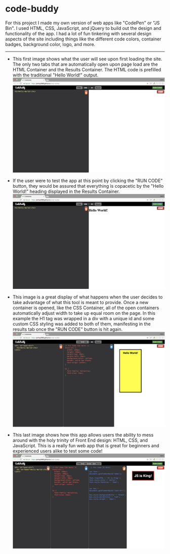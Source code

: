 # code-buddy
For this project I made my own version of web apps like "CodePen" or "JS Bin". I used HTML, CSS, JavaScript, and jQuery to build out the design and functionality of the app. I had a lot of fun tinkering with several design aspects of the site including things like the different code colors, container badges, background color, logo, and more.

---

- This first image shows what the user will see upon first loading the site. The only two tabs that are automatically open upon page load are the HTML Container and the Results Container. The HTML code is prefilled with the traditional "Hello World!" output.
![INTRO](assets/img/read_me/intro.png)

- If the user were to test the app at this point by clicking the "RUN CODE" button, they would be assured that everything is copacetic by the "Hello World!" heading displayed in the Results Container.
![FIRST RUN](assets/img/read_me/first-run.png)

- This image is a great display of what happens when the user decides to take advantage of what this tool is meant to provide. Once a new container is opened, like the CSS Container, all of the open containers automatically adjust width to take up equal room on the page. In this example the H1 tag was wrapped in a div with a unique id and some custom CSS styling was added to both of them, manifesting in the results tab once the "RUN CODE" button is hit again.
![CSS ADJUST](assets/img/read_me/css-adjust.png)

- This last image shows how this app allows users the ability to mess around with the holy trinity of Front End design: HTML, CSS, and JavaScript. This is a really fun web app that is great for beginners and experienced users alike to test some code!
![JS ADJUST](assets/img/read_me/js-adjust.png)
